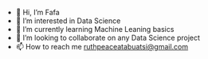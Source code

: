 - 👋 Hi, I’m Fafa
- 👀 I’m interested in Data Science
- 🌱 I’m currently learning Machine Leaning basics
- 💞️ I’m looking to collaborate on any Data Science project
- 📫 How to reach me ruthpeaceatabuatsi@gmail.com

<!---
Fa-phar/Fa-phar is a ✨ special ✨ repository because its `README.md` (this file) appears on your GitHub profile.
You can click the Preview link to take a look at your changes.
--->
